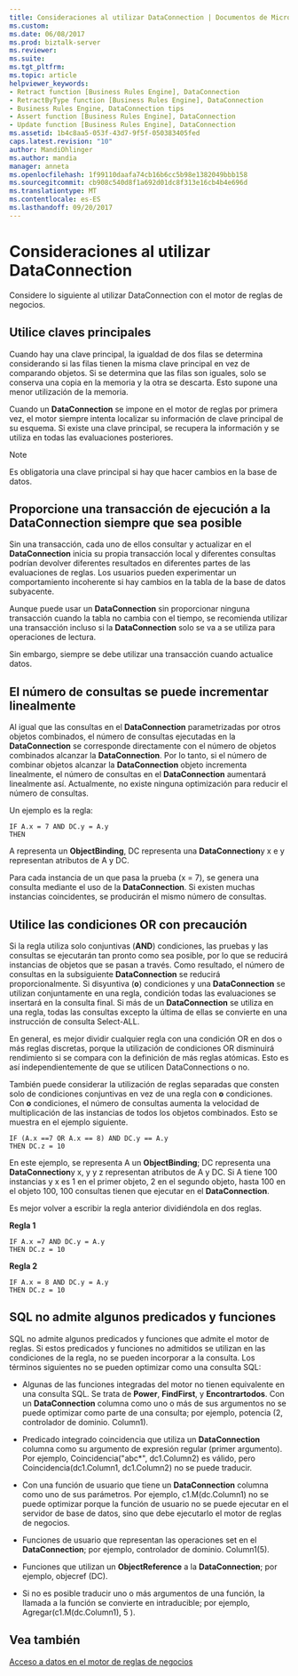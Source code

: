 ```yaml
---
title: Consideraciones al utilizar DataConnection | Documentos de Microsoft
ms.custom: 
ms.date: 06/08/2017
ms.prod: biztalk-server
ms.reviewer: 
ms.suite: 
ms.tgt_pltfrm: 
ms.topic: article
helpviewer_keywords:
- Retract function [Business Rules Engine], DataConnection
- RetractByType function [Business Rules Engine], DataConnection
- Business Rules Engine, DataConnection tips
- Assert function [Business Rules Engine], DataConnection
- Update function [Business Rules Engine], DataConnection
ms.assetid: 1b4c8aa5-053f-43d7-9f5f-050383405fed
caps.latest.revision: "10"
author: MandiOhlinger
ms.author: mandia
manager: anneta
ms.openlocfilehash: 1f99110daafa74cb16b6cc5b98e1382049bbb158
ms.sourcegitcommit: cb908c540d8f1a692d01dc8f313e16cb4b4e696d
ms.translationtype: MT
ms.contentlocale: es-ES
ms.lasthandoff: 09/20/2017
---
```

# <a name="considerations-when-using-dataconnection"></a>Consideraciones al utilizar DataConnection
Considere lo siguiente al utilizar DataConnection con el motor de reglas de negocios.  
  
## <a name="use-primary-keys"></a>Utilice claves principales  
 Cuando hay una clave principal, la igualdad de dos filas se determina considerando si las filas tienen la misma clave principal en vez de comparando objetos. Si se determina que las filas son iguales, solo se conserva una copia en la memoria y la otra se descarta. Esto supone una menor utilización de la memoria.  
  
 Cuando un **DataConnection** se impone en el motor de reglas por primera vez, el motor siempre intenta localizar su información de clave principal de su esquema. Si existe una clave principal, se recupera la información y se utiliza en todas las evaluaciones posteriores.  
  
> [!NOTE]
>  Es obligatoria una clave principal si hay que hacer cambios en la base de datos.  
  
## <a name="provide-a-running-transaction-to-the-dataconnection-whenever-possible"></a>Proporcione una transacción de ejecución a la DataConnection siempre que sea posible  
 Sin una transacción, cada uno de ellos consultar y actualizar en el **DataConnection** inicia su propia transacción local y diferentes consultas podrían devolver diferentes resultados en diferentes partes de las evaluaciones de reglas. Los usuarios pueden experimentar un comportamiento incoherente si hay cambios en la tabla de la base de datos subyacente.  
  
 Aunque puede usar un **DataConnection** sin proporcionar ninguna transacción cuando la tabla no cambia con el tiempo, se recomienda utilizar una transacción incluso si la **DataConnection** solo se va a se utiliza para operaciones de lectura.  
  
 Sin embargo, siempre se debe utilizar una transacción cuando actualice datos.  
  
## <a name="number-of-queries-may-grow-linearly"></a>El número de consultas se puede incrementar linealmente  
 Al igual que las consultas en el **DataConnection** parametrizadas por otros objetos combinados, el número de consultas ejecutadas en la **DataConnection** se corresponde directamente con el número de objetos combinados alcanzar la **DataConnection**. Por lo tanto, si el número de combinar objetos alcanzar la **DataConnection** objeto incrementa linealmente, el número de consultas en el **DataConnection** aumentará linealmente así. Actualmente, no existe ninguna optimización para reducir el número de consultas.  
  
 Un ejemplo es la regla:  
  
```  
IF A.x = 7 AND DC.y = A.y  
THEN  
```  
  
 A representa un **ObjectBinding**, DC representa una **DataConnection**y x e y representan atributos de A y DC.  
  
 Para cada instancia de un que pasa la prueba (x = 7), se genera una consulta mediante el uso de la **DataConnection**. Si existen muchas instancias coincidentes, se producirán el mismo número de consultas.  
  
## <a name="use-or-conditions-with-caution"></a>Utilice las condiciones OR con precaución  
 Si la regla utiliza solo conjuntivas (**AND**) condiciones, las pruebas y las consultas se ejecutarán tan pronto como sea posible, por lo que se reducirá instancias de objetos que se pasan a través. Como resultado, el número de consultas en la subsiguiente **DataConnection** se reducirá proporcionalmente. Si disyuntiva (**o**) condiciones y una **DataConnection** se utilizan conjuntamente en una regla, condición todas las evaluaciones se insertará en la consulta final. Si más de un **DataConnection** se utiliza en una regla, todas las consultas excepto la última de ellas se convierte en una instrucción de consulta Select-ALL.  
  
 En general, es mejor dividir cualquier regla con una condición OR en dos o más reglas discretas, porque la utilización de condiciones OR disminuirá rendimiento si se compara con la definición de más reglas atómicas. Esto es así independientemente de que se utilicen DataConnections o no.  
  
 También puede considerar la utilización de reglas separadas que consten solo de condiciones conjuntivas en vez de una regla con **o** condiciones. Con **o** condiciones, el número de consultas aumenta la velocidad de multiplicación de las instancias de todos los objetos combinados. Esto se muestra en el ejemplo siguiente.  
  
```  
IF (A.x ==7 OR A.x == 8) AND DC.y == A.y  
THEN DC.z = 10  
```  
  
 En este ejemplo, se representa A un **ObjectBinding**; DC representa una **DataConnection**y x, y y z representan atributos de A y DC. Si A tiene 100 instancias y x es 1 en el primer objeto, 2 en el segundo objeto, hasta 100 en el objeto 100, 100 consultas tienen que ejecutar en el **DataConnection**.  
  
 Es mejor volver a escribir la regla anterior dividiéndola en dos reglas.  
  
 **Regla 1**  
  
```  
IF A.x =7 AND DC.y = A.y  
THEN DC.z = 10  
```  
  
 **Regla 2**  
  
```  
IF A.x = 8 AND DC.y = A.y  
THEN DC.z = 10  
```  
  
## <a name="sql-does-not-support-some-predicates-and-functions"></a>SQL no admite algunos predicados y funciones  
 SQL no admite algunos predicados y funciones que admite el motor de reglas. Si estos predicados y funciones no admitidos se utilizan en las condiciones de la regla, no se pueden incorporar a la consulta. Los términos siguientes no se pueden optimizar como una consulta SQL:  
  
-   Algunas de las funciones integradas del motor no tienen equivalente en una consulta SQL. Se trata de **Power**, **FindFirst**, y **Encontrartodos**. Con un **DataConnection** columna como uno o más de sus argumentos no se puede optimizar como parte de una consulta; por ejemplo, potencia (2, controlador de dominio. Column1).  
  
-   Predicado integrado coincidencia que utiliza un **DataConnection** columna como su argumento de expresión regular (primer argumento). Por ejemplo, Coincidencia("abc*", dc1.Column2) es válido, pero Coincidencia(dc1.Column1, dc1.Column2) no se puede traducir.  
  
-   Con una función de usuario que tiene un **DataConnection** columna como uno de sus parámetros. Por ejemplo, c1.M(dc.Column1) no se puede optimizar porque la función de usuario no se puede ejecutar en el servidor de base de datos, sino que debe ejecutarlo el motor de reglas de negocios.  
  
-   Funciones de usuario que representan las operaciones set en el **DataConnection**; por ejemplo, controlador de dominio. Column1(5).  
  
-   Funciones que utilizan un **ObjectReference** a la **DataConnection**; por ejemplo, objecref (DC).  
  
-   Si no es posible traducir uno o más argumentos de una función, la llamada a la función se convierte en intraducible; por ejemplo, Agregar(c1.M(dc.Column1), 5 ).  
  
## <a name="see-also"></a>Vea también  
 [Acceso a datos en el motor de reglas de negocios](../core/data-access-in-the-business-rule-engine.md)